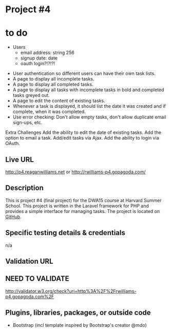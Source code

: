 # Project #4

# to do
* Users
	- email address: string 256
	- signup date: date
	- oauth login?!?!?!

- User authentication so different users can have their own task lists.
- A page to display all incomplete tasks.
- A page to display all completed tasks.
- A page to display all tasks with incomplete tasks in bold and completed tasks greyed out.
- A page to edit the content of existing tasks.
- Whenever a task is displayed, it should list the date it was created and if complete, when it was completed.
- Use error checking: Don't allow empty tasks, don't allow duplicate email sign-ups, etc.

Extra Challenges
Add the ability to edit the date of existing tasks.
Add the option to email a task.
Add/edit tasks via Ajax.
Add the ability to login via OAuth.


## Live URL
<http://p4.reaganwilliams.net>
or
<http://rwilliams-p4.gopagoda.com/>

## Description
This is project #4 (final project) for the DWA15 course at Harvard Summer School. This project is written in the Laravel framework for PHP and provides a simple interface for managing tasks. The project is located on [GitHub](https://github.com/reagan83/s15-p4).

## Specific testing details & credentials
n/a

## Validation URL

## NEED TO VALIDATE
<http://validator.w3.org/check?uri=http%3A%2F%2Frwilliams-p4.gopagoda.com%2F>

## Plugins, libraries, packages, or outside code
* Bootstrap (incl template inspired by Bootstrap's creator @mdo)

